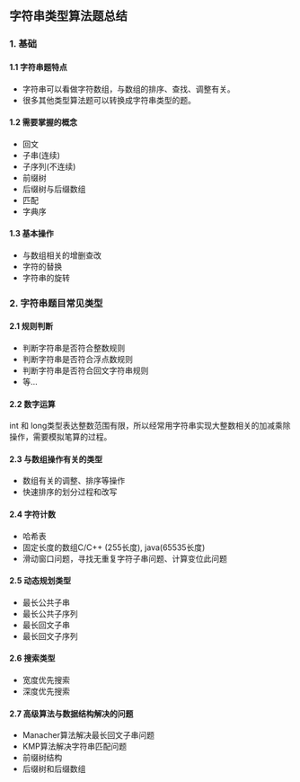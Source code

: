 ## 字符串类型算法题总结
### 1. 基础
#### 1.1 字符串题特点  
- 字符串可以看做字符数组，与数组的排序、查找、调整有关。
- 很多其他类型算法题可以转换成字符串类型的题。
#### 1.2 需要掌握的概念
- 回文
- 子串(连续)
- 子序列(不连续)
- 前缀树
- 后缀树与后缀数组
- 匹配
- 字典序
#### 1.3 基本操作  
- 与数组相关的增删查改
- 字符的替换
- 字符串的旋转

### 2. 字符串题目常见类型
#### 2.1 规则判断
- 判断字符串是否符合整数规则  
- 判断字符串是否符合浮点数规则  
- 判断字符串是否符合回文字符串规则  
- 等...  
#### 2.2 数字运算
int 和 long类型表达整数范围有限，所以经常用字符串实现大整数相关的加减乘除操作，需要模拟笔算的过程。

#### 2.3 与数组操作有关的类型
- 数组有关的调整、排序等操作
- 快速排序的划分过程和改写

#### 2.4 字符计数
- 哈希表
- 固定长度的数组C/C++ (255长度), java(65535长度)
- 滑动窗口问题，寻找无重复字符子串问题、计算变位此问题

#### 2.5 动态规划类型
- 最长公共子串
- 最长公共子序列
- 最长回文子串
- 最长回文子序列

#### 2.6 搜索类型
- 宽度优先搜索
- 深度优先搜索

#### 2.7 高级算法与数据结构解决的问题
- Manacher算法解决最长回文子串问题
- KMP算法解决字符串匹配问题
- 前缀树结构
- 后缀树和后缀数组





